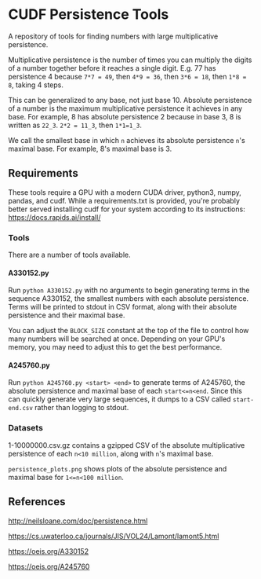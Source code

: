 # CUDF Persistence Tools
A repository of tools for finding numbers with large multiplicative persistence.

Multiplicative persistence is the number of times you can multiply the digits of a number together before it reaches a single digit. E.g. 77 has persistence 4 because `7*7 = 49`, then `4*9 = 36`, then `3*6 = 18`, then `1*8 = 8`, taking 4 steps. 

This can be generalized to any base, not just base 10. Absolute persistence of a number is the maximum multiplicative persistence it achieves in any base. For example, 8 has absolute persistence 2 because in base 3, 8 is written as `22_3`. `2*2 = 11_3`, then `1*1=1_3`. 

We call the smallest base in which `n` achieves its absolute persistence `n`'s maximal base. For example, 8's maximal base is 3.

## Requirements
These tools require a GPU with a modern CUDA driver, python3, numpy, pandas, and cudf. While a requirements.txt is provided, you're probably better served installing cudf for your system according to its instructions: https://docs.rapids.ai/install/

### Tools

There are a number of tools available.

#### A330152.py
Run `python A330152.py` with no arguments to begin generating terms in the sequence A330152, the smallest numbers with each absolute persistence. Terms will be printed to stdout in CSV format, along with their absolute persistence and their maximal base.

You can adjust the `BLOCK_SIZE` constant at the top of the file to control how many numbers will be searched at once. Depending on your GPU's memory, you may need to adjust this to get the best performance.

#### A245760.py
Run `python A245760.py <start> <end>` to generate terms of A245760, the absolute persistence and maximal base of each `start<=n<end`.
Since this can quickly generate very large sequences, it dumps to a CSV called `start-end.csv` rather than logging to stdout.

### Datasets
1-10000000.csv.gz contains a gzipped CSV of the absolute multiplicative persistence of each `n<10 million`, along with `n`'s maximal base.

`persistence_plots.png` shows plots of the absolute persistence and maximal base for `1<=n<100 million`.

## References
http://neilsloane.com/doc/persistence.html

https://cs.uwaterloo.ca/journals/JIS/VOL24/Lamont/lamont5.html

https://oeis.org/A330152

https://oeis.org/A245760
